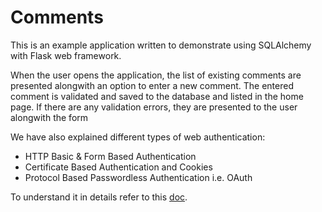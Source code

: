 
Comments
=========

This is an example application written to demonstrate using
SQLAlchemy with Flask web framework.

When the user opens the application, the list of existing comments
are presented alongwith an option to enter a new comment. The entered
comment is validated and saved to the database and listed in the home
page. If there are any validation errors, they are presented to the
user alongwith the form

We have also explained different types of web authentication:
* HTTP Basic  & Form Based Authentication 
* Certificate Based Authentication and Cookies
* Protocol Based Passwordless Authentication i.e. OAuth

To understand it in details refer to this [doc](https://docs.google.com/document/d/1uTenMapng1mQ6Vp1-p8HKByMHNYHSBbB0nbl8ECUZ2I/edit?usp=sharing).
